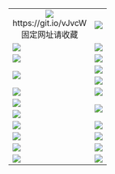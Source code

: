 <table>
  <tr></tr>
  <tr>
    <td align=center><img src="https://d1iqytsgwomxyk.cloudfront.net/Up/oGate.jpg" />
      <br>https://git.io/vJvcW<br>固定网址请收藏</td>
    <td align=center><img src="https://d1iqytsgwomxyk.cloudfront.net/Up/0WMEW.jpg" /></td>
  </tr>
  <tr>
    <td><a href="https://d1iqytsgwomxyk.cloudfront.net" target="_blank"><img src="https://d1iqytsgwomxyk.cloudfront.net/Up/0WMDT.jpg" /></a></td>
    <td><a href="https://d1iqytsgwomxyk.cloudfront.net/oNote.aspx?id=oNote" target="_blank"><img src="https://d1iqytsgwomxyk.cloudfront.net/Up/0WZTT.jpg" /></a></td>
  </tr>
  <tr>
    <td><a href="https://d1iqytsgwomxyk.cloudfront.net/onUP.aspx?name=https://d3h1gdc8wi0m01.cloudfront.net/522" target="_blank"><img src="https://d1iqytsgwomxyk.cloudfront.net/Up/0DTW.jpg"/></a></td>
    <td><a href="https://d1iqytsgwomxyk.cloudfront.net/ogST.aspx" target="_blank"><img src="https://d1iqytsgwomxyk.cloudfront.net/Up/ST.jpg"/></a></td>
  </tr>
  <tr>
    <td rowspan=2><a href="https://d1iqytsgwomxyk.cloudfront.net/ogUP.aspx?name=WJ.mp4" target="_blank"><img src="https://d1iqytsgwomxyk.cloudfront.net/Up/WJ.jpg" /></a></td>
    <td><a href="https://d1iqytsgwomxyk.cloudfront.net/ogUP.aspx?name=DKC.mp4&count=14" target="_blank"><img src="https://d1iqytsgwomxyk.cloudfront.net/Up/DKC.jpg" /></a></td> 
  </tr>
  <tr>
    <td><a href="https://d1iqytsgwomxyk.cloudfront.net/ogUP.aspx?name=LRWS.mp4&count=6B:12,5A:10,5B:35,4A:14,4B:19,3A:10,3B:26,2A:16,2B:21,1A:23,1B:29" target="_blank"><img src="https://d1iqytsgwomxyk.cloudfront.net/Up/LRWS.jpg" /></a></td>
  </tr>
  <tr>
    <td><a href="https://d1iqytsgwomxyk.cloudfront.net/ogUP.aspx?name=WJZM.mp4&count=29" target="_blank"><img src="https://d1iqytsgwomxyk.cloudfront.net/Up/WJZM.jpg" /></a></td>
    <td><a href="https://d1iqytsgwomxyk.cloudfront.net/ogUP.aspx?name=XTFY.mp4&count=24" target="_blank"><img src="https://d1iqytsgwomxyk.cloudfront.net/Up/XTFY.jpg" /></a></td>
  </tr>
  <tr>
    <td><a href="https://d1iqytsgwomxyk.cloudfront.net/ogUP.aspx?name=JQR.mp4&count=2" target="_blank"><img src="https://d1iqytsgwomxyk.cloudfront.net/Up/JQR.jpg" /></a></td>   
    <td rowspan=2><a href="https://d1iqytsgwomxyk.cloudfront.net/ogUP.aspx?name=JP.mp4&count=9" target="_blank"><img src="https://d1iqytsgwomxyk.cloudfront.net/Up/JP.jpg" /></td>
  </tr>
  <tr>
    <td><a href="https://d1iqytsgwomxyk.cloudfront.net/ogUP.aspx?name=MTDWH.mp4&count=28" target="_blank"><img src="https://d1iqytsgwomxyk.cloudfront.net/Up/MTDWH.jpg" /></a></td>
  </tr>
  <tr>
    <td><a href="https://d1iqytsgwomxyk.cloudfront.net/ogUP.aspx?name=4SZG.mp4&count=05:12,04:20&current=05:12" target="_blank"><img src="https://d1iqytsgwomxyk.cloudfront.net/Up/4SZG0.jpg" /></a></td>
    <td><a href="https://d1iqytsgwomxyk.cloudfront.net/ogUP.aspx?name=4SDJ.mp4&count=05:36,04:52&current=05:36" target="_blank"><img src="https://d1iqytsgwomxyk.cloudfront.net/Up/4SDJ0.jpg" /></a></td>
  </tr>
  <tr>
    <td><a href="https://d1iqytsgwomxyk.cloudfront.net/ogUP.aspx?name=FG.zip" target="_blank"><img src="https://d1iqytsgwomxyk.cloudfront.net/Up/FG.jpg" /></a></td>
    <td><a href="https://d1iqytsgwomxyk.cloudfront.net/ogUP.aspx?name=FGA.apk" target="_blank"><img src="https://d1iqytsgwomxyk.cloudfront.net/Up/FGA.jpg" /></a></td>
  </tr>
  <tr>
    <td><a href="https://d1iqytsgwomxyk.cloudfront.net/ogUP.aspx?name=U.zip" target="_blank"><img src="https://d1iqytsgwomxyk.cloudfront.net/Up/U.jpg" /></a></td>
    <td><a href="https://d1iqytsgwomxyk.cloudfront.net/ogUP.aspx?name=UA.apk" target="_blank"><img src="https://d1iqytsgwomxyk.cloudfront.net/Up/UA.jpg" /></a></td>
  </tr>
  <tr>
    <td><a href="https://d1iqytsgwomxyk.cloudfront.net/ogUP.aspx?name=0iPPOTV.zip" target="_blank"><img src="https://d1iqytsgwomxyk.cloudfront.net/Up/0iPPOTV.jpg" /></a></td>
    <td><a href="https://d1iqytsgwomxyk.cloudfront.net/ogUP.aspx?name=0iNTD.apk" target="_blank"><img src="https://d1iqytsgwomxyk.cloudfront.net/Up/0iNTD.jpg" /></a></td>
  </tr>
</table>
